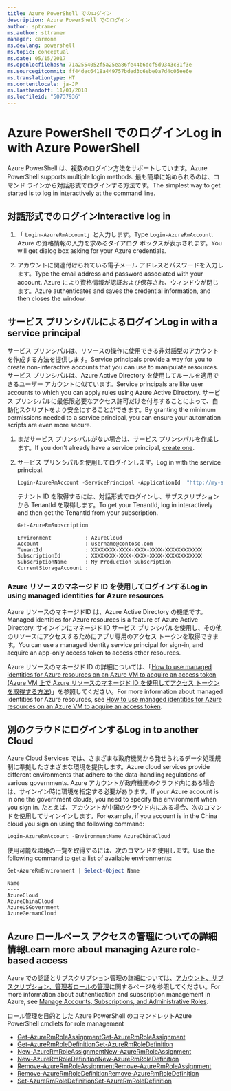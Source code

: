```yaml
---
title: Azure PowerShell でのログイン
description: Azure PowerShell でのログイン
author: sptramer
ms.author: sttramer
manager: carmonm
ms.devlang: powershell
ms.topic: conceptual
ms.date: 05/15/2017
ms.openlocfilehash: 71a2554052f5a25ea86fe44b6dcf5d9343c81f3e
ms.sourcegitcommit: ff44dec6418a449757bded3c6ebe0a7d4c05ee6e
ms.translationtype: HT
ms.contentlocale: ja-JP
ms.lasthandoff: 11/01/2018
ms.locfileid: "50737936"
---
```

# <a name="log-in-with-azure-powershell"></a><span data-ttu-id="64b40-103">Azure PowerShell でのログイン</span><span class="sxs-lookup"><span data-stu-id="64b40-103">Log in with Azure PowerShell</span></span>

<span data-ttu-id="64b40-104">Azure PowerShell は、複数のログイン方法をサポートしています。</span><span class="sxs-lookup"><span data-stu-id="64b40-104">Azure PowerShell supports multiple login methods.</span></span> <span data-ttu-id="64b40-105">最も簡単に始められるのは、コマンド ラインから対話形式でログインする方法です。</span><span class="sxs-lookup"><span data-stu-id="64b40-105">The simplest way to get started is to log in interactively at the command line.</span></span>

## <a name="interactive-log-in"></a><span data-ttu-id="64b40-106">対話形式でのログイン</span><span class="sxs-lookup"><span data-stu-id="64b40-106">Interactive log in</span></span>

1. <span data-ttu-id="64b40-107">「 `Login-AzureRmAccount`」と入力します。</span><span class="sxs-lookup"><span data-stu-id="64b40-107">Type `Login-AzureRmAccount`.</span></span> <span data-ttu-id="64b40-108">Azure の資格情報の入力を求めるダイアログ ボックスが表示されます。</span><span class="sxs-lookup"><span data-stu-id="64b40-108">You will get dialog box asking for your Azure credentials.</span></span>

2. <span data-ttu-id="64b40-109">アカウントに関連付けられている電子メール アドレスとパスワードを入力します。</span><span class="sxs-lookup"><span data-stu-id="64b40-109">Type the email address and password associated with your account.</span></span> <span data-ttu-id="64b40-110">Azure により資格情報が認証および保存され、ウィンドウが閉じます。</span><span class="sxs-lookup"><span data-stu-id="64b40-110">Azure authenticates and saves the credential information, and then closes the window.</span></span>

## <a name="log-in-with-a-service-principal"></a><span data-ttu-id="64b40-111">サービス プリンシパルによるログイン</span><span class="sxs-lookup"><span data-stu-id="64b40-111">Log in with a service principal</span></span>

<span data-ttu-id="64b40-112">サービス プリンシパルは、リソースの操作に使用できる非対話型のアカウントを作成する方法を提供します。</span><span class="sxs-lookup"><span data-stu-id="64b40-112">Service principals provide a way for you to create non-interactive accounts that you can use to manipulate resources.</span></span> <span data-ttu-id="64b40-113">サービス プリンシパルは、Azure Active Directory を使用してルールを適用できるユーザー アカウントに似ています。</span><span class="sxs-lookup"><span data-stu-id="64b40-113">Service principals are like user accounts to which you can apply rules using Azure Active Directory.</span></span> <span data-ttu-id="64b40-114">サービス プリンシパルに最低限必要なアクセス許可だけを付与することによって、自動化スクリプトをより安全にすることができます。</span><span class="sxs-lookup"><span data-stu-id="64b40-114">By granting the minimum permissions needed to a service principal, you can ensure your automation scripts are even more secure.</span></span>

1. <span data-ttu-id="64b40-115">まだサービス プリンシパルがない場合は、サービス プリンシパルを[作成](create-azure-service-principal-azureps.md)します。</span><span class="sxs-lookup"><span data-stu-id="64b40-115">If you don't already have a service principal, [create one](create-azure-service-principal-azureps.md).</span></span>

2. <span data-ttu-id="64b40-116">サービス プリンシパルを使用してログインします。</span><span class="sxs-lookup"><span data-stu-id="64b40-116">Log in with the service principal.</span></span>

    ```powershell
    Login-AzureRmAccount -ServicePrincipal -ApplicationId  "http://my-app" -Credential $pscredential -TenantId $tenantid
    ```

    <span data-ttu-id="64b40-117">テナント ID を取得するには、対話形式でログインし、サブスクリプションから TenantId を取得します。</span><span class="sxs-lookup"><span data-stu-id="64b40-117">To get your TenantId, log in interactively and then get the TenantId from your subscription.</span></span>

    ```powershell
    Get-AzureRmSubscription
    ```

    ```output
    Environment           : AzureCloud
    Account               : username@contoso.com
    TenantId              : XXXXXXXX-XXXX-XXXX-XXXX-XXXXXXXXXXXX
    SubscriptionId        : XXXXXXXX-XXXX-XXXX-XXXX-XXXXXXXXXXXX
    SubscriptionName      : My Production Subscription
    CurrentStorageAccount :
    ```

### <a name="log-in-using-managed-identities-for-azure-resources"></a><span data-ttu-id="64b40-118">Azure リソースのマネージド ID を使用してログインする</span><span class="sxs-lookup"><span data-stu-id="64b40-118">Log in using managed identities for Azure resources</span></span>

<span data-ttu-id="64b40-119">Azure リソースのマネージドID は、Azure Active Directory の機能です。</span><span class="sxs-lookup"><span data-stu-id="64b40-119">Managed identities for Azure resources is a feature of Azure Active Directory.</span></span> <span data-ttu-id="64b40-120">サインインにマネージド ID サービス プリンシパルを使用し、その他のリソースにアクセスするためにアプリ専用のアクセス トークンを取得できます。</span><span class="sxs-lookup"><span data-stu-id="64b40-120">You can use a managed identity service principal for sign-in, and acquire an app-only access token to access other resources.</span></span>

<span data-ttu-id="64b40-121">Azure リソースのマネージド ID の詳細については、「[How to use managed identities for Azure resources on an Azure VM to acquire an access token (Azure VM 上で Azure リソースのマネージド ID を使用してアクセス トークンを取得する方法)](/azure/active-directory/managed-identities-azure-resources/how-to-use-vm-token)」を参照してください。</span><span class="sxs-lookup"><span data-stu-id="64b40-121">For more information about managed identities for Azure resources, see [How to use managed identities for Azure resources on an Azure VM to acquire an access token](/azure/active-directory/managed-identities-azure-resources/how-to-use-vm-token).</span></span>

## <a name="log-in-to-another-cloud"></a><span data-ttu-id="64b40-122">別のクラウドにログインする</span><span class="sxs-lookup"><span data-stu-id="64b40-122">Log in to another Cloud</span></span>

<span data-ttu-id="64b40-123">Azure Cloud Services では、さまざまな政府機関から発せられるデータ処理規制に準拠したさまざまな環境を提供します。</span><span class="sxs-lookup"><span data-stu-id="64b40-123">Azure cloud services provide different environments that adhere to the data-handling regulations of various governments.</span></span> <span data-ttu-id="64b40-124">Azure アカウントが政府機関のクラウド内にある場合は、サインイン時に環境を指定する必要があります。</span><span class="sxs-lookup"><span data-stu-id="64b40-124">If your Azure account is in one the government clouds, you need to specify the environment when you sign in.</span></span> <span data-ttu-id="64b40-125">たとえば、アカウントが中国のクラウド内にある場合、次のコマンドを使用してサインインします。</span><span class="sxs-lookup"><span data-stu-id="64b40-125">For example, if you account is in the China cloud you sign on using the following command:</span></span>

```powershell
Login-AzureRmAccount -EnvironmentName AzureChinaCloud
```

<span data-ttu-id="64b40-126">使用可能な環境の一覧を取得するには、次のコマンドを使用します。</span><span class="sxs-lookup"><span data-stu-id="64b40-126">Use the following command to get a list of available environments:</span></span>

```powershell
Get-AzureRmEnvironment | Select-Object Name
```

```output
Name
----
AzureCloud
AzureChinaCloud
AzureUSGovernment
AzureGermanCloud
```

## <a name="learn-more-about-managing-azure-role-based-access"></a><span data-ttu-id="64b40-127">Azure ロールベース アクセスの管理についての詳細情報</span><span class="sxs-lookup"><span data-stu-id="64b40-127">Learn more about managing Azure role-based access</span></span>

<span data-ttu-id="64b40-128">Azure での認証とサブスクリプション管理の詳細については、[アカウント、サブスクリプション、管理者ロールの管理](/azure/active-directory/role-based-access-control-configure)に関するページを参照してください。</span><span class="sxs-lookup"><span data-stu-id="64b40-128">For more information about authentication and subscription management in Azure, see [Manage Accounts, Subscriptions, and Administrative Roles](/azure/active-directory/role-based-access-control-configure).</span></span>

<span data-ttu-id="64b40-129">ロール管理を目的とした Azure PowerShell のコマンドレット</span><span class="sxs-lookup"><span data-stu-id="64b40-129">Azure PowerShell cmdlets for role management</span></span>

* [<span data-ttu-id="64b40-130">Get-AzureRmRoleAssignment</span><span class="sxs-lookup"><span data-stu-id="64b40-130">Get-AzureRmRoleAssignment</span></span>](/powershell/module/AzureRM.Resources/Get-AzureRmRoleAssignment)
* [<span data-ttu-id="64b40-131">Get-AzureRmRoleDefinition</span><span class="sxs-lookup"><span data-stu-id="64b40-131">Get-AzureRmRoleDefinition</span></span>](/powershell/module/AzureRM.Resources/Get-AzureRmRoleDefinition)
* [<span data-ttu-id="64b40-132">New-AzureRmRoleAssignment</span><span class="sxs-lookup"><span data-stu-id="64b40-132">New-AzureRmRoleAssignment</span></span>](/powershell/module/AzureRM.Resources/New-AzureRmRoleAssignment)
* [<span data-ttu-id="64b40-133">New-AzureRmRoleDefinition</span><span class="sxs-lookup"><span data-stu-id="64b40-133">New-AzureRmRoleDefinition</span></span>](/powershell/module/AzureRM.Resources/New-AzureRmRoleDefinition)
* [<span data-ttu-id="64b40-134">Remove-AzureRmRoleAssignment</span><span class="sxs-lookup"><span data-stu-id="64b40-134">Remove-AzureRmRoleAssignment</span></span>](/powershell/module/AzureRM.Resources/Remove-AzureRmRoleAssignment)
* [<span data-ttu-id="64b40-135">Remove-AzureRmRoleDefinition</span><span class="sxs-lookup"><span data-stu-id="64b40-135">Remove-AzureRmRoleDefinition</span></span>](/powershell/module/AzureRM.Resources/Remove-AzureRmRoleDefinition)
* [<span data-ttu-id="64b40-136">Set-AzureRmRoleDefinition</span><span class="sxs-lookup"><span data-stu-id="64b40-136">Set-AzureRmRoleDefinition</span></span>](/powershell/moduel/AzureRM.Resources/Set-AzureRmRoleDefinition)

